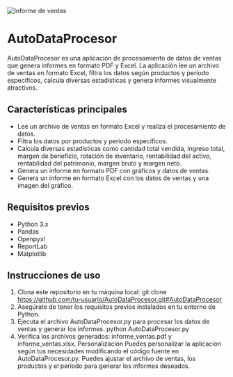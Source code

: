 ![Informe de ventas](https://res.cloudinary.com/dd8wdqyeb/image/upload/v1686621443/informe_ventas_xhvir4.gif)

# AutoDataProcesor

AutoDataProcesor es una aplicación de procesamiento de datos de ventas que genera informes en formato PDF y Excel. La aplicación lee un archivo de ventas en formato Excel, filtra los datos según productos y período específicos, calcula diversas estadísticas y genera informes visualmente atractivos.

## Características principales

- Lee un archivo de ventas en formato Excel y realiza el procesamiento de datos.
- Filtra los datos por productos y período específicos.
- Calcula diversas estadísticas como cantidad total vendida, ingreso total, margen de beneficio, rotación de inventario, rentabilidad del activo, rentabilidad del patrimonio, margen bruto y margen neto.
- Genera un informe en formato PDF con gráficos y datos de ventas.
- Genera un informe en formato Excel con los datos de ventas y una imagen del gráfico.

## Requisitos previos

- Python 3.x
- Pandas
- Openpyxl
- ReportLab
- Matplotlib

## Instrucciones de uso

1. Clona este repositorio en tu máquina local: git clone https://github.com/tu-usuario/AutoDataProcesor.git#AutoDataProcesor
2. Asegúrate de tener los requisitos previos instalados en tu entorno de Python.
3. Ejecuta el archivo AutoDataProcesor.py para procesar los datos de ventas y generar los informes.
python AutoDataProcesor.py
4. Verifica los archivos generados: informe_ventas.pdf y informe_ventas.xlsx.
Personalización
Puedes personalizar la aplicación según tus necesidades modificando el código fuente en AutoDataProcesor.py. Puedes ajustar el archivo de ventas, los productos y el período para generar los informes deseados.
